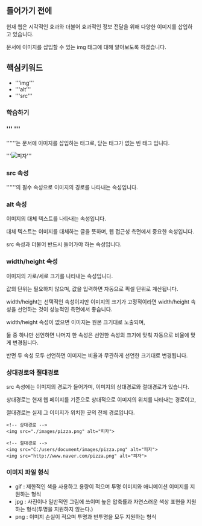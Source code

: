 
## 들어가기 전에

현재 웹은 시각적인 효과와 더불어 효과적인 정보 전달을 위해 다양한 이미지를 삽입하고 있습니다.

문서에 이미지를 삽입할 수 있는 img 태그에 대해 알아보도록 하겠습니다.

## 핵심키워드

+ '''img'''
+ '''alt'''
+ '''src'''

### 학습하기

### ''' <img>'''

'''<img>'''는 문서에 이미지를 삽입하는 태그로, 닫는 태그가 없는 빈 태그 입니다.

'''<img src="./images/pizza.png" alt="피자">'''

### src 속성

'''<img>'''의 필수 속성으로 이미지의 경로를 나타내는 속성입니다.

 ### alt 속성

이미지의 대체 텍스트를 나타내는 속성입니다.

대체 텍스트는 이미지를 대체하는 글을 뜻하며, 웹 접근성 측면에서 중요한 속성입니다.

src 속성과 더불어 반드시 들어가야 하는 속성입니다.

### width/height 속성

이미지의 가로/세로 크기를 나타내는 속성입니다.

값의 단위는 필요하지 않으며, 값을 입력하면 자동으로 픽셀 단위로 계산됩니다.

width/height는 선택적인 속성이지만 이미지의 크기가 고정적이라면 width/height 속성을 선언하는 것이 성능적인 측면에서 좋습니다.

width/height 속성이 없으면 이미지는 원본 크기대로 노출되며,

둘 중 하나만 선언하면 나머지 한 속성은 선언한 속성의 크기에 맞춰 자동으로 비율에 맞게 변경됩니다.

반면 두 속성 모두 선언하면 이미지는 비율과 무관하게 선언한 크기대로 변경됩니다.

### 상대경로와 절대경로

src 속성에는 이미지의 경로가 들어가며, 이미지의 상대경로와 절대경로가 있습니다.

상대경로는 현재 웹 페이지를 기준으로 상대적으로 이미지의 위치를 나타내는 경로이고,

절대경로는 실제 그 이미지가 위치한 곳의 전체 경로입니다.

```
<!-- 상대경로 -->
<img src="./images/pizza.png" alt="피자">

<!-- 절대경로 -->
<img src="C:/users/document/images/pizza.png" alt="피자">
<img src="http://www.naver.com/pizza.png" alt="피자">
```

### 이미지 파일 형식

+ gif : 제한적인 색을 사용하고 용량이 적으며 투명 이미지와 애니메이션 이미지를 지원하는 형식
+ jpg : 사진이나 일반적인 그림에 쓰이며 높은 압축률과 자연스러운 색상 표현을 지원하는 형식(투명을 지원하지 않는다.)
+ png : 이미지 손실이 적으며 투명과 반투명을 모두 지원하는 형식
 






